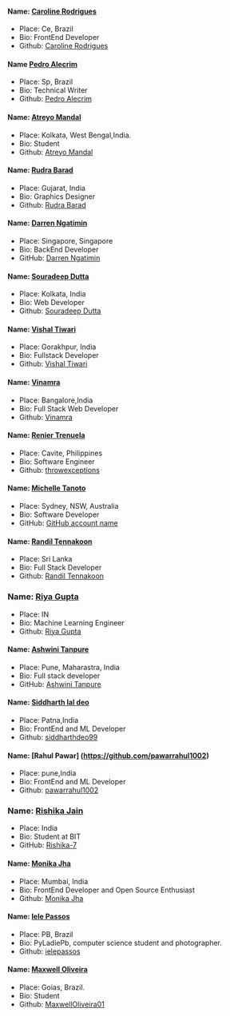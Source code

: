 
#### Name: [Caroline Rodrigues](https://github.com/caroline-rodrigues)
- Place: Ce, Brazil
- Bio: FrontEnd Developer
- Github: [Caroline Rodrigues](https://github.com/caroline-rodrigues)

#### Name [Pedro Alecrim](https://github.com/pedroalecrim)
- Place: Sp, Brazil
- Bio: Technical Writer
- Github: [Pedro Alecrim](https://github.com/pedroalecrim)

#### Name: [Atreyo Mandal](https://github.com/Atreyo69)
- Place: Kolkata, West Bengal,India.
- Bio: Student
- Github: [Atreyo Mandal](https://github.com/Atreyo69)


#### Name: [Rudra Barad](https://github.com/rudrabarad)
- Place: Gujarat, India
- Bio: Graphics Designer
- Github: [Rudra Barad](https://github.com/rudrabarad)

#### Name: [Darren Ngatimin](https://github.com/dngatimin95)
- Place: Singapore, Singapore
- Bio: BackEnd Developer
- GitHub: [Darren Ngatimin](https://github.com/dngatimin95)

#### Name: [Souradeep Dutta](https://github.com/souraexx)
- Place: Kolkata, India
- Bio: Web Developer
- Github: [Souradeep Dutta](https://github.com/souraexx)

#### Name: [Vishal Tiwari](https://github.com/vishu1694)
- Place: Gorakhpur, India
- Bio: Fullstack Developer
- Github: [Vishal Tiwari](https://github.com/vishu1694)

#### Name: [Vinamra](https://github.com/Vinamra2009)
- Place: Bangalore,India
- Bio: Full Stack Web Developer
- Github: [Vinamra](https://github.com/Vinamra2009)

#### Name: [Renier Trenuela](https://github.com/throwexceptions)
- Place: Cavite, Philippines
- Bio: Software Engineer
- Github: [throwexceptions](https://github.com/throwexceptions)

#### Name: [Michelle Tanoto](https://github.com/tanoto-the-explorer)
- Place: Sydney, NSW, Australia
- Bio: Software Developer
- GitHub: [GitHub account name](https://github.com/tanoto-the-explorer)

#### Name: [Randil Tennakoon](https://github.com/randiltennakoon)
- Place: Sri Lanka
- Bio: Full Stack Developer
- Github: [Randil Tennakoon](https://github.com/randiltennakoon)

### Name: [Riya Gupta](https://github.com/iriyagupta)
- Place: IN
- Bio: Machine Learning Engineer
- Github: [Riya Gupta](https://github.com/iriyagupta)
 
#### Name: [Ashwini Tanpure](https://github.com/ashwinitanpure)
- Place: Pune, Maharastra, India
- Bio:  Full stack developer
- GitHub: [Ashwini Tanpure](https://github.com/ashwinitanpure)

#### Name: [Siddharth lal deo](https://github.com/siddharthdeo99)
- Place: Patna,India
- Bio: FrontEnd and ML Developer
- Github: [siddharthdeo99](https://github.com/siddharthdeo99)

#### Name: [Rahul Pawar] (https://github.com/pawarrahul1002)
- Place: pune,India
- Bio: FrontEnd and ML Developer
- Github: [pawarrahul1002](https://github.com/pawarrahul1002)

### Name: [Rishika Jain](https://github.com/Rishika-7)
- Place: India
- Bio: Student at BIT
- GitHub: [Rishika-7](https://github.com/Rishika-7)

#### Name: [Monika Jha](https://github.com/m-code12)
- Place: Mumbai, India
- Bio: FrontEnd Developer and Open Source Enthusiast
- Github: [Monika Jha](https://github.com/m-code12)

#### Name: [Iele Passos](https://github.com/ielepassos)
- Place: PB, Brazil
- Bio: PyLadiePb, computer science student and photographer. 
- Github: [ielepassos](https://github.com/ielepassos)

#### Name: [Maxwell Oliveira](https://github.com/MaxwellOliveira01)
- Place: Goias, Brazil.
- Bio: Student
- Github: [MaxwellOliveira01](https://github.com/MaxwellOliveira01)
